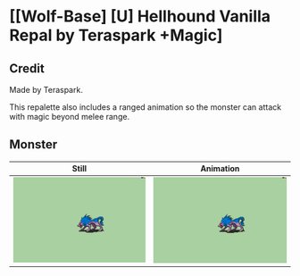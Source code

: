 # [\[Wolf-Base\] \[U\] Hellhound Vanilla Repal by Teraspark +Magic]

## Credit

Made by Teraspark.

This repalette also includes a ranged animation so the monster can attack with magic beyond melee range.

## Monster

| Still | Animation |
| :---: | :-------: |
| ![Monster still](./Monster_000.png) | ![Monster animation](./Monster.gif) |
